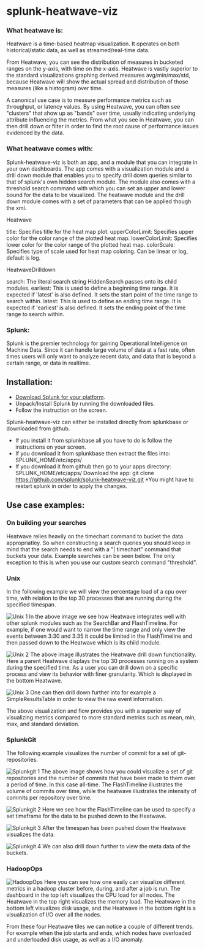 splunk-heatwave-viz
===================

### What heatwave is:
Heatwave is a time-based heatmap visualization. It operates on both historical/static data, 
as well as streamed/real-time data.

From Heatwave, you can see the distribution of measures in bucketed ranges on the y-axis, 
with time on the x-axis. Heatwave is vastly superior to the standard visualizations graphing 
derived measures avg/min/max/std, because Heatwave will show the actual spread and distribution 
of those measures (like a histogram) over time.

A canonical use case is to measure performance metrics such as throughput, or latency values. 
By using Heatwave, you can often see "clusters" that show up as "bands" over time, usually 
indicating underlying attribute influencing the metrics. From what you see in Heatwave, you can 
then drill down or filter in order to find the root cause of performance issues evidenced by 
the data.

### What heatwave comes with:
Splunk-heatwave-viz is both an app, and a module that you can integrate in your own dashboards. 
The app comes with a visualization module and a drill down module that enables you to specify 
drill down queries similar to that of splunk's own hidden search module. The module also comes 
with a threshold search command with which you can set an upper and lower bound for the data 
to be visualized. The heatwave module and the drill down module comes with a set of parameters
that can be applied though the xml.

Heatwave

title: Specifies title for the heat map plot. 
upperColorLimit: Specifies upper color for the color range of the plotted heat map.
lowerColorLimit: Specifies lower color for the color range of the plotted heat map.
colorScale: Specifies type of scale used for heat map coloring. Can be linear or log, 
default is log.

HeatwaveDrilldown

search: The literal search string HiddenSearch passes onto its child modules.
earliest: This is used to define a beginning time range. It is expected if 'latest' is also 
defined. It sets the start point of the time range to search within.
latest: This is used to define an ending time range. It is expected if 'earliest' is also 
defined. It sets the ending point of the time range to search within.

### Splunk:
Splunk is the premier technology for gaining Operational Intelligence on Machine Data. Since it
can handle large volume of data at a fast rate, often times users will only want to analyze
recent data, and data that is beyond a certain range, or data in realtime.

Installation:
-------------

- [Download Splunk for your platform](http://www.splunk.com/download?r=productOverview).
- Unpack/Install Splunk by running the downloaded files.
- Follow the instruction on the screen.

Splunk-heatwave-viz can either be installed directly from splunkbase or downloaded from github.
- If you install it from splunkbase all you have to do is follow the instructions on your screen.
- If you download it from splunkbase then extract the files into: SPLUNK_HOME/etc/apps/
- If you download it from github then go to your apps directory: SPLUNK_HOME/etc/apps/
	Download the app: git clone  https://github.com/splunk/splunk-heatwave-viz.git
*You might have to restart splunk in order to apply the changes. 

Use case examples:
-----------------

### On building your searches
Heatwave relies heavily on the timechart command to bucket the data appropriatley. So when
constructing a search queries you should keep in mind that the search needs to end with
a "| timechart" command that buckets your data. Example searches can be seen below. The only
exception to this is when you use our custom search command "threshold".

### Unix
In the following example we will view the percentage load of a cpu over time,
with relation to the top 30 processes that are running during the specified timespan. 

![Unix 1](https://raw.github.com/splunk/splunk-heatwave-viz/develop/examples/unix1.png "Hearwave: Percentage cpu load per process")
In the above image we see how Heatwave integrates well with other splunk modules such as the
SearchBar and FlashTimeline. For example, if one would want to narrow the time range and only
view the events between 3:30 and 3:35 it could be limited in the FlashTimeline and then passed
down to the Heatwave which is its child module.

![Unix 2](https://raw.github.com/splunk/splunk-heatwave-viz/develop/examples/sg2.png "Heatwave: Drilldown to specific process")
The above image illustrates the Heatwave drill down functionality. Here a parent Heatwave 
displays the top 30 processes running on a system during the specified time. As a user you can
drill down on a specific process and view its behavior with finer granularity. Which is 
displayed in the bottom Heatwave. 

![Unix 3](https://raw.github.com/splunk/splunk-heatwave-viz/develop/examples/unix3.png "Heatwave: Drilldown to specific data")
One can then drill down further into for example a SimpleResultsTable in order to view the 
raw event information. 

The above visualization and flow provides you with a superior way of visualizing metrics 
compared to more standard metrics such as mean, min, max, and standard deviation. 

### SplunkGit
The following example visualizes the number of commit for a set of git-repositories.

![Splunkgit 1](https://raw.github.com/splunk/splunk-heatwave-viz/develop/examples/sg1.png "Heatwave: All commits to all git-repos during all-time")
The above image shows how you could visualize a set of git repositories and the number of commits
that have been made to them over a period of time. In this case all-time. The FlashTimeline 
illustrates the volume of commits over time, while the heatwave illustrates the intensity of
commits per repository over time.

![Splunkgit 2](https://raw.github.com/splunk/splunk-heatwave-viz/develop/examples/sg2.png "Heatwave: Specify a time in FlashTimeline")
Here we see how the FlashTimeline can be used to specify a set timeframe for the data to be
pushed down to the Heatwave.

![Splunkgit 3](https://raw.github.com/splunk/splunk-heatwave-viz/develop/examples/sg3.png "Heatwave: Drilldown on a specific time for all git-repos")
After the timespan has been pushed down the Heatwave visualizes the data.

![Splunkgit 4](https://raw.github.com/splunk/splunk-heatwave-viz/develop/examples/sg4.png "HeatwaveL Drilldown on a specific git-repo")
We can also drill down further to view the meta data of the buckets.

### HadoopOps
![HadoopOps](https://raw.github.com/splunk/splunk-heatwave-viz/develop/examples/hadoopOps1.png "Heatwave: Dashboard four heatwaves visualizing different metrics")
Here you can see how one easily can visualize different metrics in a hadoop cluster before, 
during, and after a job is run. The dashboard in the top left visualizes the CPU load for all 
nodes. The Heatwave in the top right visualizes the memory load. The Heatwave in the bottom left
visualizes disk usage, and the Heatwave in the bottom right is a visualization of I/O over all 
the nodes. 

From these four Heatwave tiles we can notice a couple of different trends. For example when the 
job starts and ends, which nodes have overloaded and underloaded disk usage, as well as a I/O 
anomaly. 

